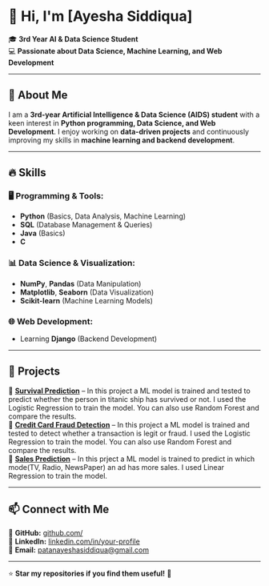 # 👋 Hi, I'm [Ayesha Siddiqua]

🎓 **3rd Year AI & Data Science Student**  
💻 **Passionate about Data Science, Machine Learning, and Web Development**  

---

## 🚀 About Me  
I am a **3rd-year Artificial Intelligence & Data Science (AIDS) student** with a keen interest in **Python programming, Data Science, and Web Development**. I enjoy working on **data-driven projects** and continuously improving my skills in **machine learning and backend development**.  

---

## 🔥 Skills  
### **🖥️ Programming & Tools:**  
- **Python** (Basics, Data Analysis, Machine Learning)  
- **SQL** (Database Management & Queries)
- **Java** (Basics)
- **C**

### **📊 Data Science & Visualization:**  
- **NumPy**, **Pandas** (Data Manipulation)  
- **Matplotlib**, **Seaborn** (Data Visualization)  
- **Scikit-learn** (Machine Learning Models)  

### **🌐 Web Development:**  
- Learning **Django** (Backend Development)  

---

## 📂 Projects  
🔹 **[Survival Prediction](#)** – In this project a ML model is trained and tested to predict whether the person in titanic ship has survived or not. I used the Logistic Regression to train the model. You can also use Random Forest and compare the results.  
🔹 **[Credit Card Fraud Detection](#)** – In this project a ML model is trained and tested to detect whether a transaction is legit or fraud. I used the Logistic Regression to train the model. You can also use Random Forest and compare the results.  
🔹 **[Sales Prediction](#)** – In this prject a ML model is trained to predict in which mode(TV, Radio, NewsPaper) an ad has more sales. I used Linear Regression to train the model.  

---

## 📫 Connect with Me  
🔗 **GitHub:** [github.com/](https://github.com/Ayesha-Siddiqua1)  
🔗 **LinkedIn:** [linkedin.com/in/your-profile](https://linkedin.com/in/ayesha-siddiqua15)  
📧 **Email:** patanayeshasiddiqua@gmail.com

---

⭐ **Star my repositories if you find them useful!** 🚀  
